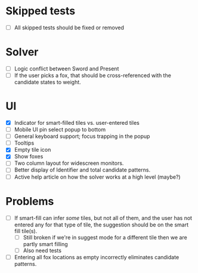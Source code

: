 # Skipped tests

- [ ] All skipped tests should be fixed or removed

# Solver

- [ ] Logic conflict between Sword and Present
- [ ] If the user picks a fox, that should be cross-referenced with the candidate states to weight.

# UI

- [x] Indicator for smart-filled tiles vs. user-entered tiles
- [ ] Mobile UI pin select popup to bottom
- [ ] General keyboard support; focus trapping in the popup
- [ ] Tooltips
- [x] Empty tile icon
- [x] Show foxes
- [ ] Two column layout for widescreen monitors.
- [ ] Better display of Identifier and total candidate patterns.
- [ ] Active help article on how the solver works at a high level (maybe?)

# Problems

- [ ] If smart-fill can infer _some_ tiles, but not all of them, and the user has not entered any for that type of tile, the suggestion should be on the smart fill tile(s).
  - [ ] Still broken if we're in suggest mode for a different tile then we are partly smart filling
  - [ ] Also need tests
- [ ] Entering all fox locations as empty incorrectly eliminates candidate patterns.
